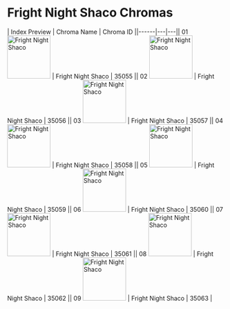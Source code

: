 # Fright Night Shaco Chromas

| Index  Preview | Chroma Name | Chroma ID ||------|---|---|| 01  <img src='https://raw.communitydragon.org/latest/plugins/rcp-be-lol-game-data/global/default/v1/champion-chroma-images/35/35055.png' alt='Fright Night Shaco' width='100'> | Fright Night Shaco | 35055 || 02  <img src='https://raw.communitydragon.org/latest/plugins/rcp-be-lol-game-data/global/default/v1/champion-chroma-images/35/35056.png' alt='Fright Night Shaco' width='100'> | Fright Night Shaco | 35056 || 03  <img src='https://raw.communitydragon.org/latest/plugins/rcp-be-lol-game-data/global/default/v1/champion-chroma-images/35/35057.png' alt='Fright Night Shaco' width='100'> | Fright Night Shaco | 35057 || 04  <img src='https://raw.communitydragon.org/latest/plugins/rcp-be-lol-game-data/global/default/v1/champion-chroma-images/35/35058.png' alt='Fright Night Shaco' width='100'> | Fright Night Shaco | 35058 || 05  <img src='https://raw.communitydragon.org/latest/plugins/rcp-be-lol-game-data/global/default/v1/champion-chroma-images/35/35059.png' alt='Fright Night Shaco' width='100'> | Fright Night Shaco | 35059 || 06  <img src='https://raw.communitydragon.org/latest/plugins/rcp-be-lol-game-data/global/default/v1/champion-chroma-images/35/35060.png' alt='Fright Night Shaco' width='100'> | Fright Night Shaco | 35060 || 07  <img src='https://raw.communitydragon.org/latest/plugins/rcp-be-lol-game-data/global/default/v1/champion-chroma-images/35/35061.png' alt='Fright Night Shaco' width='100'> | Fright Night Shaco | 35061 || 08  <img src='https://raw.communitydragon.org/latest/plugins/rcp-be-lol-game-data/global/default/v1/champion-chroma-images/35/35062.png' alt='Fright Night Shaco' width='100'> | Fright Night Shaco | 35062 || 09  <img src='https://raw.communitydragon.org/latest/plugins/rcp-be-lol-game-data/global/default/v1/champion-chroma-images/35/35063.png' alt='Fright Night Shaco' width='100'> | Fright Night Shaco | 35063 |